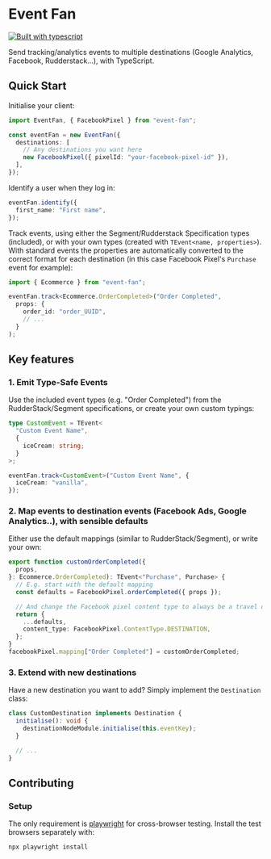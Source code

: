 # Event Fan

[![Built with
typescript](https://badgen.net/badge/icon/typescript?icon=typescript&label)](https://www.typescriptlang.org/)

Send tracking/analytics events to multiple destinations (Google Analytics, Facebook, Rudderstack...), with TypeScript.

## Quick Start

Initialise your client:

```typescript
import EventFan, { FacebookPixel } from "event-fan";

const eventFan = new EventFan({
  destinations: [
    // Any destinations you want here
    new FacebookPixel({ pixelId: "your-facebook-pixel-id" }),
  ],
});
```

Identify a user when they log in:

```typescript
eventFan.identify({
  first_name: "First name",
});
```

Track events, using either the Segment/Rudderstack Specification types (included), or with your own types (created with
`TEvent<name, properties>`). With standard events the properties are automatically converted to the correct format for
each destination (in this case Facebook Pixel's `Purchase` event for example):

```typescript
import { Ecommerce } from "event-fan";

eventFan.track<Ecommerce.OrderCompleted>("Order Completed",
  props: {
    order_id: "order_UUID",
    // ...
  }
);
```

## Key features

### 1. Emit Type-Safe Events

Use the included event types (e.g. "Order Completed") from the
RudderStack/Segment specifications, or create your own custom typings:

```typescript
type CustomEvent = TEvent<
  "Custom Event Name",
  {
    iceCream: string;
  }
>;

eventFan.track<CustomEvent>("Custom Event Name", {
  iceCream: "vanilla",
});
```

### 2. Map events to destination events (Facebook Ads, Google Analytics..), with sensible defaults

Either use the default mappings (similar to RudderStack/Segment), or write your own:

```typescript
export function customOrderCompleted({
  props,
}: Ecommerce.OrderCompleted): TEvent<"Purchase", Purchase> {
  // E.g. start with the default mapping
  const defaults = FacebookPixel.orderCompleted({ props });

  // And change the Facebook pixel content type to always be a travel destination
  return {
    ...defaults,
    content_type: FacebookPixel.ContentType.DESTINATION,
  };
}
facebookPixel.mapping["Order Completed"] = customOrderCompleted;
```

### 3. Extend with new destinations

Have a new destination you want to add? Simply implement the `Destination` class:

```typescript
class CustomDestination implements Destination {
  initialise(): void {
    destinationNodeModule.initialise(this.eventKey);
  }

  // ...
}
```

## Contributing

### Setup

The only requirement is [playwright](https://playwright.dev/docs/intro) for cross-browser testing. Install the test
browsers separately with:

```bash
npx playwright install
```
